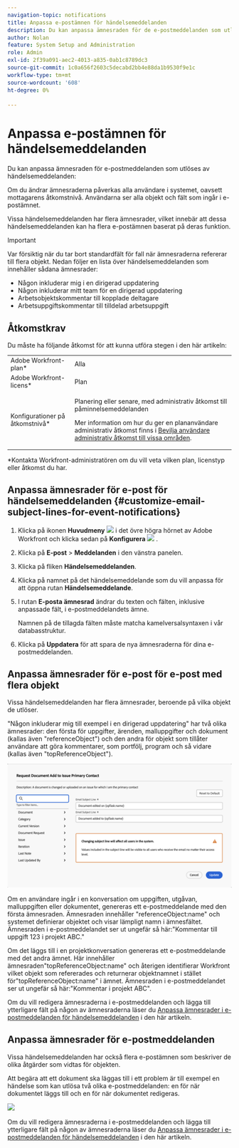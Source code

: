 ```yaml
---
navigation-topic: notifications
title: Anpassa e-postämnen för händelsemeddelanden
description: Du kan anpassa ämnesraden för de e-postmeddelanden som utlöses av händelsemeddelanden.
author: Nolan
feature: System Setup and Administration
role: Admin
exl-id: 2f39a091-aec2-4013-a835-0ab1c8789dc3
source-git-commit: 1c0a656f2603c5decabd2bb4e88da1b9530f9e1c
workflow-type: tm+mt
source-wordcount: '608'
ht-degree: 0%

---
```


# Anpassa e-postämnen för händelsemeddelanden

Du kan anpassa ämnesraden för e-postmeddelanden som utlöses av händelsemeddelanden:

Om du ändrar ämnesraderna påverkas alla användare i systemet, oavsett mottagarens åtkomstnivå. Användarna ser alla objekt och fält som ingår i e-postämnet.

Vissa händelsemeddelanden har flera ämnesrader, vilket innebär att dessa händelsemeddelanden kan ha flera e-postämnen baserat på deras funktion.

>[!IMPORTANT]
>
>Var försiktig när du tar bort standardfält för fall när ämnesraderna refererar till flera objekt. Nedan följer en lista över händelsemeddelanden som innehåller sådana ämnesrader:
>
>* Någon inkluderar mig i en dirigerad uppdatering
>* Någon inkluderar mitt team för en dirigerad uppdatering
>* Arbetsobjektskommentar till kopplade deltagare
>* Arbetsuppgiftskommentar till tilldelad arbetsuppgift
>

## Åtkomstkrav

Du måste ha följande åtkomst för att kunna utföra stegen i den här artikeln:

<table style="table-layout:auto"> 
 <col> 
 </col> 
 <col> 
 </col> 
 <tbody> 
  <tr> 
   <td role="rowheader">Adobe Workfront-plan*</td> 
   <td>Alla</td> 
  </tr> 
  <tr> 
   <td role="rowheader">Adobe Workfront-licens*</td> 
   <td>Plan</td> 
  </tr> 
  <tr> 
   <td role="rowheader">Konfigurationer på åtkomstnivå*</td> 
   <td> <p>Planering eller senare, med administrativ åtkomst till påminnelsemeddelanden</p> <p>Mer information om hur du ger en plananvändare administrativ åtkomst finns i <a href="../../../administration-and-setup/add-users/configure-and-grant-access/grant-users-admin-access-certain-areas.md" class="MCXref xref">Bevilja användare administrativ åtkomst till vissa områden</a>.</p> </td> 
  </tr> 
 </tbody> 
</table>

&#42;Kontakta Workfront-administratören om du vill veta vilken plan, licenstyp eller åtkomst du har.

## Anpassa ämnesrader för e-post för händelsemeddelanden {#customize-email-subject-lines-for-event-notifications}

1. Klicka på ikonen **Huvudmeny** ![](assets/main-menu-icon.png) i det övre högra hörnet av Adobe Workfront och klicka sedan på **Konfigurera** ![](assets/gear-icon-settings.png) .

1. Klicka på **E-post** > **Meddelanden** i den vänstra panelen.

1. Klicka på fliken **Händelsemeddelanden**.
1. Klicka på namnet på det händelsemeddelande som du vill anpassa för att öppna rutan **Händelsemeddelande**.
1. I rutan **E-posta ämnesrad** ändrar du texten och fälten, inklusive anpassade fält, i e-postmeddelandets ämne.

   Namnen på de tillagda fälten måste matcha kamelversalsyntaxen i vår databasstruktur. <!--For more information about how our objects and their fields are named in the Workfront database, see the [Adobe Workfront API](../../../wf-api/workfront-api.md).-->

1. Klicka på **Uppdatera** för att spara de nya ämnesraderna för dina e-postmeddelanden.

## Anpassa ämnesrader för e-post för e-post med flera objekt

Vissa händelsemeddelanden har flera ämnesrader, beroende på vilka objekt de utlöser.

&quot;Någon inkluderar mig till exempel i en dirigerad uppdatering&quot; har två olika ämnesrader: den första för uppgifter, ärenden, malluppgifter och dokument (kallas även &quot;referenceObject&quot;) och den andra för objekt som tillåter användare att göra kommentarer, som portfölj, program och så vidare (kallas även &quot;topReferenceObject&quot;).

![](assets/Ev-not-mult-subj-lines.png)

Om en användare ingår i en konversation om uppgiften, utgåvan, malluppgiften eller dokumentet, genereras ett e-postmeddelande med den första ämnesraden. Ämnesraden innehåller &quot;referenceObject:name&quot; och systemet definierar objektet och visar lämpligt namn i ämnesfältet. Ämnesraden i e-postmeddelandet ser ut ungefär så här:&quot;Kommentar till uppgift 123 i projekt ABC.&quot;

Om det läggs till i en projektkonversation genereras ett e-postmeddelande med det andra ämnet. Här innehåller ämnesraden&quot;topReferenceObject:name&quot; och återigen identifierar Workfront vilket objekt som refererades och returnerar objektnamnet i stället för&quot;topReferenceObject:name&quot; i ämnet. Ämnesraden i e-postmeddelandet ser ut ungefär så här:&quot;Kommentar i projekt ABC&quot;.

Om du vill redigera ämnesraderna i e-postmeddelanden och lägga till ytterligare fält på någon av ämnesraderna läser du [Anpassa ämnesrader i e-postmeddelanden för händelsemeddelanden](#customize-email-subject-lines-for-event-notifications) i den här artikeln.

## Anpassa ämnesrader för e-postmeddelanden

Vissa händelsemeddelanden har också flera e-postämnen som beskriver de olika åtgärder som vidtas för objekten.

Att begära att ett dokument ska läggas till i ett problem är till exempel en händelse som kan utlösa två olika e-postmeddelanden: en för när dokumentet läggs till och en för när dokumentet redigeras.

![](assets/ev-not-mult-subj-lines-diff-actions.png)

Om du vill redigera ämnesraderna i e-postmeddelanden och lägga till ytterligare fält på någon av ämnesraderna läser du [Anpassa ämnesrader i e-postmeddelanden för händelsemeddelanden](#customize-email-subject-lines-for-event-notifications) i den här artikeln.
